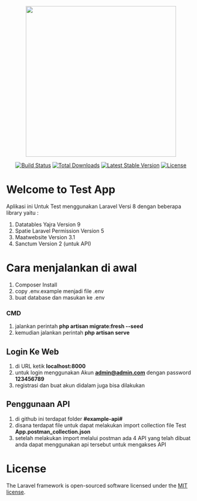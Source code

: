 <p align="center"><a href="https://laravel.com" target="_blank"><img src="https://raw.githubusercontent.com/laravel/art/master/logo-lockup/5%20SVG/2%20CMYK/1%20Full%20Color/laravel-logolockup-cmyk-red.svg" width="400"></a></p>  

<p align="center">  
<a href="https://travis-ci.org/laravel/framework"><img src="https://travis-ci.org/laravel/framework.svg" alt="Build Status"></a>  
<a href="https://packagist.org/packages/laravel/framework"><img src="https://img.shields.io/packagist/dt/laravel/framework" alt="Total Downloads"></a>  
<a href="https://packagist.org/packages/laravel/framework"><img src="https://img.shields.io/packagist/v/laravel/framework" alt="Latest Stable Version"></a>  
<a href="https://packagist.org/packages/laravel/framework"><img src="https://img.shields.io/packagist/l/laravel/framework" alt="License"></a>  
</p>

# Welcome to Test App

Aplikasi ini Untuk Test menggunakan Laravel Versi 8 dengan beberapa library yaitu :
1. Datatables Yajra Version 9
2. Spatie Laravel Permission Version 5
3. Maatwebsite Version 3.1
4. Sanctum Version 2 (untuk API)

# Cara menjalankan di awal
1. Composer Install
2. copy .env.example menjadi file .env
3. buat database dan masukan ke .env

### CMD
1. jalankan perintah **php artisan migrate:fresh --seed**
2. kemudian jalankan perintah **php artisan serve**

## Login Ke Web
1. di URL ketik **localhost:8000**
2. untuk login menggunakan Akun **admin@admin.com** dengan password **123456789**
3. registrasi dan buat akun didalam juga bisa dilakukan

## Penggunaan API
1. di github ini terdapat folder **#example-api#**
2. disana terdapat file untuk dapat melakukan import collection file Test **App.postman_collection.json**
3. setelah melakukan import melalui postman ada 4 API yang telah dibuat anda dapat menggunakan api tersebut untuk mengakses API


# License
The Laravel framework is open-sourced software licensed under the  [MIT license](https://opensource.org/licenses/MIT).
